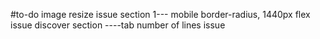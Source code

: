 #to-do
image resize issue
section 1--- mobile border-radius, 1440px flex issue
discover section ----tab number of lines issue
